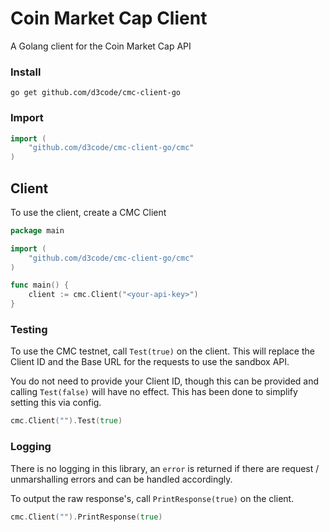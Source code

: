 # Coin Market Cap Client

A Golang client for the Coin Market Cap API

### Install

```shell
go get github.com/d3code/cmc-client-go
```

### Import

```go
import (
    "github.com/d3code/cmc-client-go/cmc"
)
```

## Client

To use the client, create a CMC Client

```go
package main

import (
    "github.com/d3code/cmc-client-go/cmc"
)

func main() {
    client := cmc.Client("<your-api-key>")
}
```

### Testing

To use the CMC testnet, call `Test(true)` on the client. This will replace the Client ID and the Base URL for the requests to use the sandbox API.

You do not need to provide your Client ID, though this can be provided and calling `Test(false)` will have no effect. This has been done to simplify setting this via config.

```go
cmc.Client("").Test(true)
```

### Logging

There is no logging in this library, an `error` is returned if there are request / unmarshalling errors and can be handled accordingly.

To output the raw response's, call `PrintResponse(true)` on the client.

```go
cmc.Client("").PrintResponse(true)
```